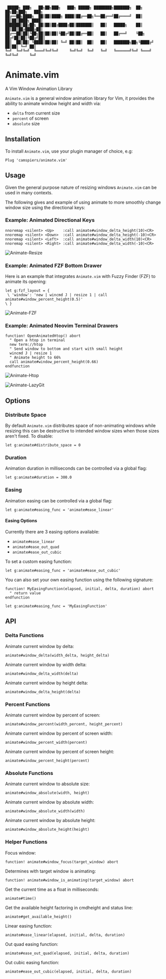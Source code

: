 ```
 █████╗ ███╗   ██╗██╗███╗   ███╗ █████╗ ████████╗███████╗  ██╗   ██╗██╗███╗   ███╗
██╔══██╗████╗  ██║██║████╗ ████║██╔══██╗╚══██╔══╝██╔════╝  ██║   ██║██║████╗ ████║
███████║██╔██╗ ██║██║██╔████╔██║███████║   ██║   █████╗    ██║   ██║██║██╔████╔██║
██╔══██║██║╚██╗██║██║██║╚██╔╝██║██╔══██║   ██║   ██╔══╝    ╚██╗ ██╔╝██║██║╚██╔╝██║
██║  ██║██║ ╚████║██║██║ ╚═╝ ██║██║  ██║   ██║   ███████╗██╗╚████╔╝ ██║██║ ╚═╝ ██║
╚═╝  ╚═╝╚═╝  ╚═══╝╚═╝╚═╝     ╚═╝╚═╝  ╚═╝   ╚═╝   ╚══════╝╚═╝ ╚═══╝  ╚═╝╚═╝     ╚═╝
```

# Animate.vim

A Vim Window Animation Library

`Animate.vim` is a general window animation library for Vim, it provides the ability
to animate window height and width via:

- `delta` from current size
- `percent` of screen
- `absolute` size

## Installation

To install `Animate.vim`, use your plugin manager of choice, e.g:

```
Plug 'camspiers/animate.vim'
```

## Usage

Given the general purpose nature of resizing windows `Animate.vim` can be used in many contexts.

The following gives and example of using animate to more smoothly change window size using the directional keys:

### Example: Animated Directional Keys

```
nnoremap <silent> <Up>    :call animate#window_delta_height(10)<CR>
nnoremap <silent> <Down>  :call animate#window_delta_height(-10)<CR>
nnoremap <silent> <Left>  :call animate#window_delta_width(10)<CR>
nnoremap <silent> <Right> :call animate#window_delta_width(-10)<CR>
```

![Animate-Resize](https://user-images.githubusercontent.com/51294/74095339-264ae500-4b54-11ea-8293-72896d1068c6.gif)

### Example: Animated FZF Bottom Drawer

Here is an example that integrates `Animate.vim` with Fuzzy Finder (FZF) to animate its opening:

```
let g:fzf_layout = {
 \ 'window': 'new | wincmd J | resize 1 | call animate#window_percent_height(0.5)'
\ }
```

![Animate-FZF](https://user-images.githubusercontent.com/51294/74095349-3e226900-4b54-11ea-8e53-fed09c588351.gif)

### Example: Animated Neovim Terminal Drawers

```
function! OpenAnimatedHtop() abort
  " Open a htop in terminal
  new term://htop
  " Send window to bottom and start with small height
  wincmd J | resize 1
  " Animate height to 66%
  call animate#window_percent_height(0.66)
endfunction
```

![Animate-Htop](https://user-images.githubusercontent.com/51294/74095359-509ca280-4b54-11ea-8390-0329f138898f.gif)

![Animate-LazyGit](https://user-images.githubusercontent.com/51294/74095372-63af7280-4b54-11ea-8bfc-c4c94b7f0ca0.gif)
## Options

### Distribute Space

By default `Animate.vim` distributes space of non-animating windows while resizing
this can be destructive to intended window sizes when those sizes aren't fixed. To disable:

```
let g:animate#distribute_space = 0
```

### Duration

Animation duration in milliseconds can be controlled via a global flag:

```
let g:animate#duration = 300.0
```

### Easing

Animation easing can be controlled via a global flag:

```
let g:animate#easing_func = 'animate#ease_linear'
```

#### Easing Options

Currently there are 3 easing options available:

- `animate#ease_linear`
- `animate#ease_out_quad`
- `animate#ease_out_cubic`

To set a custom easing function:

```
let g:animate#easing_func = 'animate#ease_out_cubic'
```

You can also set your own easing function using the following signature:

```
function! MyEasingFunction(elapsed, initial, delta, duration) abort
  " return value
endfunction

let g:animate#easing_func = 'MyEasingFunction'
```

## API

### Delta Functions

Animate current window by delta:

```
animate#window_delta(width_delta, height_delta)
```

Animate current window by width delta:

```
animate#window_delta_width(delta)
```

Animate current window by height delta:

```
animate#window_delta_height(delta)
```

### Percent Functions

Animate current window by percent of screen:

```
animate#window_percent(width_percent, height_percent)
```

Animate current window by percent of screen width:

```
animate#window_percent_width(percent)
```

Animate current window by percent of screen height:

```
animate#window_percent_height(percent)
```

### Absolute Functions

Animate current window to absolute size:

```
animate#window_absolute(width, height)
```

Animate current window by absolute width:

```
animate#window_absolute_width(width)
```

Animate current window by absolute height:

```
animate#window_absolute_height(height)
```

### Helper Functions

Focus window:

```
function! animate#window_focus(target_window) abort
```

Determines with target window is animating:

```
function! animate#window_is_animating(target_window) abort
```

Get the current time as a float in milliseconds:

```
animate#time()
```

Get the available height factoring in cmdheight and status line:

```
animate#get_available_height()
```

Linear easing function:

```
animate#ease_linear(elapsed, initial, delta, duration)
```

Out quad easing function:

```
animate#ease_out_quad(elapsed, initial, delta, duration)
```

Out cubic easing function:

```
animate#ease_out_cubic(elapsed, initial, delta, duration)
```
